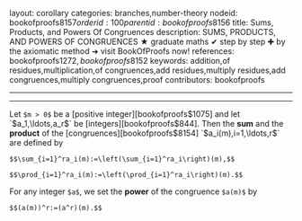 layout: corollary
categories: branches,number-theory
nodeid: bookofproofs$8157
orderid: 100
parentid: bookofproofs$8156
title: Sums, Products, and Powers Of Congruences
description: SUMS, PRODUCTS, AND POWERS OF CONGRUENCES &#9733; graduate maths &#10004; step by step &#10010; by the axiomatic method &#10140; visit BookOfProofs now!
references: bookofproofs$1272,bookofproofs$8152
keywords: addition,of residues,multiplication,of congruences,add residues,multiply residues,add congruences,multiply congruences,proof
contributors: bookofproofs

---


---

Let `$m > 0$` be a [positive integer][bookofproofs$1075] and let `$a_1,\ldots,a_r$` be [integers][bookofproofs$844]. Then the **sum** and the **product** of the [congruences][bookofproofs$8154] `$a_i(m)$`, `$i=1,\ldots,r$` are defined by

`$$\sum_{i=1}^ra_i(m):=\left(\sum_{i=1}^ra_i\right)(m),$$`

`$$\prod_{i=1}^ra_i(m):=\left(\prod_{i=1}^ra_i\right)(m).$$`

For any integer `$a$`, we set the **power** of the congruence `$a(m)$` by

`$$(a(m))^r:=(a^r)(m).$$`
